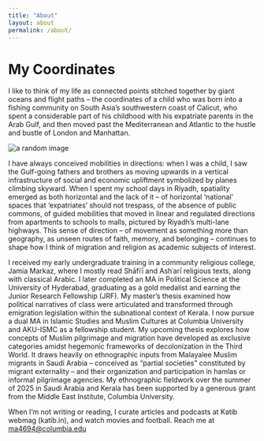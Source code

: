 ```yaml
---
title: "About"
layout: about
permalink: /about/
---
```


# My Coordinates

I like to think of my life as connected points stitched together by giant oceans and flight paths – the coordinates of a child who was born into a fishing community on South Asia’s southwestern coast of Calicut, who spent a considerable part of his childhood with his expatriate parents in the Arab Gulf, and then moved past the Mediterranean and Atlantic to the hustle and bustle of London and Manhattan. 

<!--more-->

![a random image]({{site.baseurl}}images/Profile.jpeg)

I have always conceived mobilities in directions: when I was a child, I saw the Gulf-going fathers and brothers as moving upwards in a vertical infrastructure of social and economic upliftment symbolized by planes climbing skyward. When I spent my school days in Riyadh, spatiality emerged as both horizontal and the lack of it – of horizontal ‘national’ spaces that ‘expatriates’ should not trespass, of the absence of public commons, of guided mobilities that moved in linear and regulated directions from apartments to schools to malls, pictured by Riyadh’s multi-lane highways. This sense of direction – of movement as something more than geography, as unseen routes of faith, memory, and belonging – continues to shape how I think of migration and religion as academic subjects of interest.

I received my early undergraduate training in a community religious college, Jamia Markaz, where I mostly read Shāfiʿī and Ashʿarī religious texts, along with classical Arabic. I later completed an MA in Political Science at the University of Hyderabad, graduating as a gold medalist and earning the Junior Research Fellowship (JRF). My master’s thesis examined how political narratives of class were articulated and transformed through emigration legislation within the subnational context of Kerala. I now pursue a dual MA in Islamic Studies and Muslim Cultures at Columbia University and AKU-ISMC as a fellowship student. My upcoming thesis explores how concepts of Muslim pilgrimage and migration have developed as exclusive categories amidst hegemonic frameworks of decolonization in the Third World. It draws heavily on ethnographic inputs from Malayalee Muslim migrants in Saudi Arabia – conceived as “partial societies” constituted by migrant externality – and their organization and participation in hamlas or informal pilgrimage agencies. My ethnographic fieldwork over the summer of 2025 in Saudi Arabia and Kerala has been supported by a generous grant from the Middle East Institute, Columbia University.

When I’m not writing or reading, I curate articles and podcasts at Katib webmag (katib.in), and watch movies and football. Reach me at ma4694@columbia.edu
